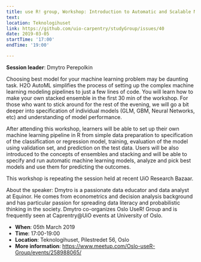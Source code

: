 ```yaml
---
title: use R! group, Workshop: Introduction to Automatic and Scalable Machine Learning with H2O in R 
text: 
location: Teknologihuset
link: https://github.com/uio-carpentry/studyGroup/issues/40
date: 2019-03-05
startTime: '17:00'
endTime: '19:00'

---
```


**Session leader**: Dmytro Perepolkin

Choosing best model for your machine learning problem may be daunting task. H2O AutoML simplifies the process of setting up the complex machine learning modeling pipelines to just a few lines of code. You will learn how to make your own stacked ensemble in the first 30 min of the workshop. For those who want to stick around for the rest of the evening, we will go a bit deeper into specification of individual models (GLM, GBM, Neural Networks, etc) and understanding of model performance.

After attending this workshop, learners will be able to set up their own machine learning pipeline in R from simple data preparation to specification of the classification or regression model, training, evaluation of the model using validation set, and prediction on the test data. Users will be also introduced to the concepts of ensembles and stacking and will be able to specify and run automatic machine learning models, analyze and pick best models and use them for predicting the outcomes.

This workshop is repeating the session held at recent UiO Research Bazaar.

About the speaker:
Dmytro is a passionate data educator and data analyst at Equinor. He comes from econometrics and decision analysis background and has particular passion for spreading data literacy and probabilistic thinking in the society. Dmytro co-organizes Oslo UseR! Group and is frequently seen at Caprentry@UiO events at University of Oslo.


- **When**: 05th March 2019
- **Time**: 17:00-19:00
- **Location**:   Teknologihuset, Pilestredet 56, Oslo
- **More information**: https://www.meetup.com/Oslo-useR-Group/events/258988065/

